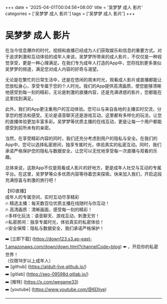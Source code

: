 +++
date = '2025-04-01T00:04:56+08:00'
title = '吴梦梦 成人 影片'
categories = ['吴梦梦 成人 影片']
tags = ['吴梦梦 成人 影片']
+++

# 吴梦梦 成人 影片

在当今信息爆炸的时代，视频和直播已经成为人们获取娱乐和信息的重要方式。对于追求刺激和互动体验的成年人来说，吴梦梦所带来的成人影片，不仅仅是一种视觉享受，更是一种心理满足。在我们专为成年人打造的App中，您将找到更多类似吴梦梦的频道，满足您对成人内容的好奇与渴望。

无论是在繁忙的日常生活中，还是在悠闲的周末时光，观看成人影片或直播都能让您放松身心，享受专属于您的个人时光。我们的App提供高清画质，使您能够清晰地感受到每一刻的精彩，无论是刺激的直播内容，还是充满诱惑的影片，您都能在这里找到满足。

此外，我们的App更注重用户的互动体验。您可以与来自各地的主播实时交流，分享您的想法和感受。无论是语音聊天还是游戏互动，这里都有多样化的玩法，让您的直播体验更加丰富多彩。吴梦梦等优质主播的在线互动，更是让每一个用户都能感受到前所未有的亲密。

当然，在享受精彩内容的同时，我们还充分考虑到用户的隐私与安全。在我们的App中，您可以选择私密房间，独享专属时光，体验真实的私密互动。同时，我们承诺严格保护您的隐私与数据安全，让您可以无忧地享受每一次直播与观看的乐趣。

总体来说，这款App不仅是观看成人影片的好地方，更是成年人社交与互动的专属平台。在这里，吴梦梦等众多优质内容等待着您来探索。快来加入我们，开启这段充满惊喜与刺激的旅行吧！

【6D直播】  
成年人的专属空间，实时互动尽享精彩  
🔥 精选主播：每天数百位优质主播在线随时与你互动！  
🔥 高清画质：清晰画面，感受每一刻的精彩！  
🔥多样化玩法：语音聊天、游戏互动，刺激无穷！  
🔥私密房间：独享专属时光，体验真实的私密体验！  
🔥安全保障：隐私与数据安全，我们承诺严格保护！  

➡️ [立即下载] (https://down123.s3.ap-east-1.amazonaws.com/down/down.html?channelCode=blog) ⬅️ ，开启你的私密世界！  
（仅限18岁以上成年人）  
➡️ [github] (https://aldult-live.github.io/)  
➡️ [gitlab] (https://seo-09598d.gitlab.io/)  
➡️ [推特] (https://x.com/wegame33)  
➡️ [youtube] (https://www.youtube.com/@6Dlive)  

---
